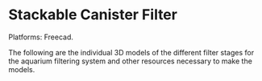 Stackable Canister Filter
=========================

Platforms: Freecad.

The following are the individual 3D models of the different filter stages
for the aquarium filtering system and other resources necessary to make 
the models.
